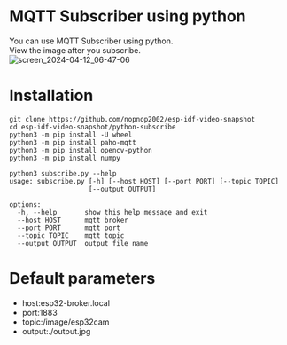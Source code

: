 # MQTT Subscriber using python

You can use MQTT Subscriber using python.   
View the image after you subscribe.   
![screen_2024-04-12_06-47-06](https://github.com/nopnop2002/esp-idf-video-snapshot/assets/6020549/5ff266bf-ab54-46f8-8626-e00fdeab2c24)

# Installation   
```
git clone https://github.com/nopnop2002/esp-idf-video-snapshot
cd esp-idf-video-snapshot/python-subscribe
python3 -m pip install -U wheel
python3 -m pip install paho-mqtt
python3 -m pip install opencv-python
python3 -m pip install numpy

python3 subscribe.py --help
usage: subscribe.py [-h] [--host HOST] [--port PORT] [--topic TOPIC]
                    [--output OUTPUT]

options:
  -h, --help       show this help message and exit
  --host HOST      mqtt broker
  --port PORT      mqtt port
  --topic TOPIC    mqtt topic
  --output OUTPUT  output file name
```

# Default parameters   
- host:esp32-broker.local   
- port:1883   
- topic:/image/esp32cam   
- output:./output.jpg
